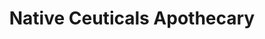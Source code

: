 ---
title: "Native Ceuticals Apothecary"
url: /statesville/native-ceuticals-apothecary/
shop: Kräuter
---
